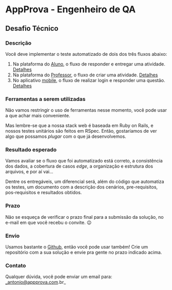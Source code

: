 # AppProva - Engenheiro de QA

## Desafio Técnico

### Descrição

Você deve implementar o teste automatizado de dois dos três fluxos abaixo:

1. Na plataforma do [Aluno](http://mobile.stg.appprova.com.br), o fluxo de responder e entregar uma atividade. [Detalhes](https://github.com/appprova/jobs/blob/master/qa_engineer/1_fluxo_web.md)
2. Na plataforma do [Professor](http://professor.mobile.stg.appprova.com.br), o fluxo de criar uma atividade. [Detalhes](https://github.com/appprova/jobs/blob/master/qa_engineer/2_fluxo_web.md)
3. No aplicativo [mobile](https://play.google.com/store/apps/details?id=com.ioasys.appprova&hl=pt), o fluxo de realizar login e responder uma questão. [Detalhes](https://github.com/appprova/jobs/blob/master/qa_engineer/3_fluxo_api.md)


### Ferramentas a serem utilizadas

Não vamos restringir o uso de ferramentas nesse momento, você pode usar a que achar mais conveniente.

Mas lembre-se que a nossa stack web é baseada em Ruby on Rails, e nossos testes unitários são feitos em RSpec. Então, gostaríamos de ver algo que possamos _plugar_ com o que já desenvolvemos.


### Resultado esperado

Vamos avaliar se o fluxo que foi automatizado está correto, a consistência dos dados, a cobertura de casos _edge_, a organização e estrutura dos arquivos, e por aí vai...

Dentre os entregáveis, um diferencial será, além do código que automatiza os testes, um documento com a descrição dos cenários, pre-requisitos, pos-requisitos e resultados obtidos.

### Prazo

Não se esqueça de verificar o prazo final para a submissão da solução, no e-mail em que você recebu o convite. :wink:

### Envio

Usamos bastante o [Github](http://github.com), então você pode usar também! Crie um repositório com a sua solução e envie pra gente no prazo indicado acima.


### Contato

Qualquer dúvida, você pode enviar um email para: _antonio@appprova.com.br_
